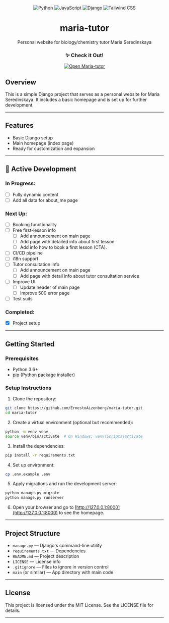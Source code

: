 <div align="center">
  
![Python](https://img.shields.io/badge/Python-3776AB?style=flat-square&logo=python&logoColor=white)
![JavaScript](https://img.shields.io/badge/JavaScript-F7DF1E?style=flat-square&logo=javascript&logoColor=black)
![Django](https://img.shields.io/badge/Django-092E20?style=flat-square&logo=django&logoColor=white)
![Tailwind CSS](https://img.shields.io/badge/Tailwind_CSS-38B2AC?style=flat-square&logo=tailwind-css&logoColor=white)
<h1>maria-tutor</h1>
Personal website for biology/chemistry tutor Maria Seredinskaya
  <h3>✨ Check it Out!</h3>
  <a href="https://www.maria-tutor.ru">
    <img src="https://img.shields.io/badge/||_‎_‎_‎_‎_OPEN_WEBSITE_‎_‎_‎_‎||-0969DA?style=for-the-badge&logoColor=white" alt="Open Maria-tutor">
  </a>
</div>

## Overview

This is a simple Django project that serves as a personal website for Maria Seredinskaya. It includes a basic homepage and is set up for further development.

---

## Features

- Basic Django setup
- Main homepage (index page)
- Ready for customization and expansion

---

## 🚧 Active Development

### In Progress:
- [ ] Fully dynamic content
- [ ] Add all data for about_me page

### Next Up:
- [ ] Booking functionality
- [ ] Free first-lesson info
  - [ ] Add announcement on main page
  - [ ] Add page with detailed info about first lesson
  - [ ] Add info how to book a first lesson (CTA).
- [ ] CI/CD pipeline
- [ ] i18n support
- [ ] Tutor consultation info
  - [ ] Add announcement on main page
  - [ ] Add page with detail info about tutor consultation service
- [ ] Improve UI
  - [ ] Update header of main page
  - [ ] Improve 500 error page
- [ ] Test suits 

### Completed:
- [x] Project setup


---

## Getting Started

### Prerequisites

- Python 3.6+
- pip (Python package installer)

### Setup Instructions

1. Clone the repository:

```bash
git clone https://github.com/ErnestoAizenberg/maria-tutor.git
cd maria-tutor
```

2. Create a virtual environment (optional but recommended):

```bash
python -m venv venv
source venv/bin/activate  # On Windows: venv\Scripts\activate
```

3. Install the dependencies:

```bash
pip install -r requirements.txt
```

4. Set up environment:

```bash
cp .env.example .env
```

5. Apply migrations and run the development server:

```bash
python manage.py migrate
python manage.py runserver
```

6. Open your browser and go to [http://127.0.0.1:8000](http://127.0.0.1:8000) to see the homepage.

---

## Project Structure

- `manage.py` — Django's command-line utility
- `requirements.txt` — Dependencies
- `README.md` — Project description
- `LICENSE` — License info
- `.gitignore` — Files to ignore in version control
- `main` (or similar) — App directory with main code

---

## License

This project is licensed under the MIT License. See the LICENSE file for details.

---
